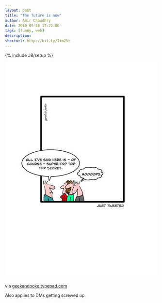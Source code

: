 ```yaml
---
layout: post
title: "The future is now"
author: Amir Chaudhry
date: 2010-09-30 17:22:00
tags: [funny, web]
description:
shorturl: http://bit.ly/Iim25r
---
```

{% include JB/setup %}

[![Twitter Fail](/images/web/just-tweeted.jpg)](http://geekandpoke.typepad.com/geekandpoke/2010/01/tweetrets.html)

via [geekandpoke.typepad.com](http://geekandpoke.typepad.com/geekandpoke/2010/01/tweetrets.html)

Also applies to DMs getting screwed up.
